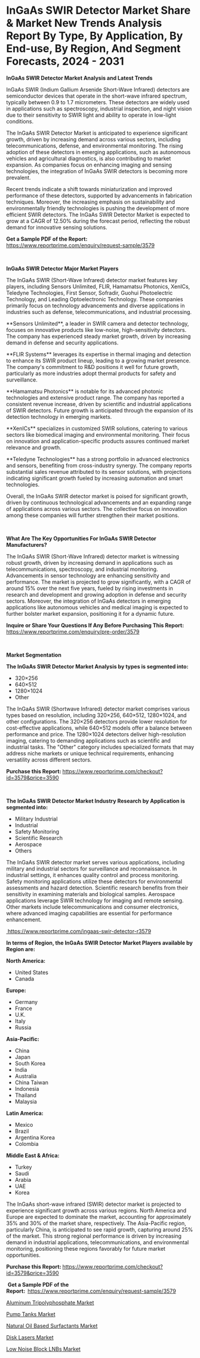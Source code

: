 <p><h1>InGaAs SWIR Detector Market Share & Market New Trends Analysis Report By Type, By Application, By End-use, By Region, And Segment Forecasts, 2024 - 2031</h1></p><p><strong>InGaAs SWIR Detector Market Analysis and Latest Trends</strong></p>
<p><p>InGaAs SWIR (Indium Gallium Arsenide Short-Wave Infrared) detectors are semiconductor devices that operate in the short-wave infrared spectrum, typically between 0.9 to 1.7 micrometers. These detectors are widely used in applications such as spectroscopy, industrial inspection, and night vision due to their sensitivity to SWIR light and ability to operate in low-light conditions. </p><p>The InGaAs SWIR Detector Market is anticipated to experience significant growth, driven by increasing demand across various sectors, including telecommunications, defense, and environmental monitoring. The rising adoption of these detectors in emerging applications, such as autonomous vehicles and agricultural diagnostics, is also contributing to market expansion. As companies focus on enhancing imaging and sensing technologies, the integration of InGaAs SWIR detectors is becoming more prevalent.</p><p>Recent trends indicate a shift towards miniaturization and improved performance of these detectors, supported by advancements in fabrication techniques. Moreover, the increasing emphasis on sustainability and environmentally friendly technologies is pushing the development of more efficient SWIR detectors. The InGaAs SWIR Detector Market is expected to grow at a CAGR of 12.50% during the forecast period, reflecting the robust demand for innovative sensing solutions.</p></p>
<p><strong>Get a Sample PDF of the Report:&nbsp;</strong> <a href="https://www.reportprime.com/enquiry/request-sample/3579">https://www.reportprime.com/enquiry/request-sample/3579</a></p>
<p>&nbsp;</p>
<p><strong>InGaAs SWIR Detector Major Market Players</strong></p>
<p><p>The InGaAs SWIR (Short-Wave Infrared) detector market features key players, including Sensors Unlimited, FLIR, Hamamatsu Photonics, XenICs, Teledyne Technologies, First Sensor, Sofradir, Guohui Photoelectric Technology, and Leading Optoelectronic Technology. These companies primarily focus on technology advancements and diverse applications in industries such as defense, telecommunications, and industrial processing.</p><p>**Sensors Unlimited**, a leader in SWIR camera and detector technology, focuses on innovative products like low-noise, high-sensitivity detectors. The company has experienced steady market growth, driven by increasing demand in defense and security applications.</p><p>**FLIR Systems** leverages its expertise in thermal imaging and detection to enhance its SWIR product lineup, leading to a growing market presence. The company's commitment to R&D positions it well for future growth, particularly as more industries adopt thermal products for safety and surveillance.</p><p>**Hamamatsu Photonics** is notable for its advanced photonic technologies and extensive product range. The company has reported a consistent revenue increase, driven by scientific and industrial applications of SWIR detectors. Future growth is anticipated through the expansion of its detection technology in emerging markets.</p><p>**XenICs** specializes in customized SWIR solutions, catering to various sectors like biomedical imaging and environmental monitoring. Their focus on innovation and application-specific products assures continued market relevance and growth.</p><p>**Teledyne Technologies** has a strong portfolio in advanced electronics and sensors, benefiting from cross-industry synergy. The company reports substantial sales revenue attributed to its sensor solutions, with projections indicating significant growth fueled by increasing automation and smart technologies.</p><p>Overall, the InGaAs SWIR detector market is poised for significant growth, driven by continuous technological advancements and an expanding range of applications across various sectors. The collective focus on innovation among these companies will further strengthen their market positions.</p></p>
<p>&nbsp;</p>
<p><strong>What Are The Key Opportunities For InGaAs SWIR Detector Manufacturers?</strong></p>
<p><p>The InGaAs SWIR (Short-Wave Infrared) detector market is witnessing robust growth, driven by increasing demand in applications such as telecommunications, spectroscopy, and industrial monitoring. Advancements in sensor technology are enhancing sensitivity and performance. The market is projected to grow significantly, with a CAGR of around 15% over the next five years, fueled by rising investments in research and development and growing adoption in defense and security sectors. Moreover, the integration of InGaAs detectors in emerging applications like autonomous vehicles and medical imaging is expected to further bolster market expansion, positioning it for a dynamic future.</p></p>
<p><strong>Inquire or Share Your Questions If Any Before Purchasing This Report:</strong> <a href="https://www.reportprime.com/enquiry/pre-order/3579">https://www.reportprime.com/enquiry/pre-order/3579</a></p>
<p>&nbsp;</p>
<p><strong>Market Segmentation</strong></p>
<p><strong>The InGaAs SWIR Detector Market Analysis by types is segmented into:</strong></p>
<p><ul><li>320×256</li><li>640×512</li><li>1280×1024</li><li>Other</li></ul></p>
<p><p>The InGaAs SWIR (Shortwave Infrared) detector market comprises various types based on resolution, including 320×256, 640×512, 1280×1024, and other configurations. The 320×256 detectors provide lower resolution for cost-effective applications, while 640×512 models offer a balance between performance and price. The 1280×1024 detectors deliver high-resolution imaging, catering to demanding applications such as scientific and industrial tasks. The "Other" category includes specialized formats that may address niche markets or unique technical requirements, enhancing versatility across different sectors.</p></p>
<p><strong>Purchase this Report:&nbsp;</strong><a href="https://www.reportprime.com/checkout?id=3579&price=3590">https://www.reportprime.com/checkout?id=3579&price=3590</a></p>
<p>&nbsp;</p>
<p><strong>The InGaAs SWIR Detector Market Industry Research by Application is segmented into:</strong></p>
<p><ul><li>Military Industrial</li><li>Industrial</li><li>Safety Monitoring</li><li>Scientific Research</li><li>Aerospace</li><li>Others</li></ul></p>
<p><p>The InGaAs SWIR detector market serves various applications, including military and industrial sectors for surveillance and reconnaissance. In industrial settings, it enhances quality control and process monitoring. Safety monitoring applications utilize these detectors for environmental assessments and hazard detection. Scientific research benefits from their sensitivity in examining materials and biological samples. Aerospace applications leverage SWIR technology for imaging and remote sensing. Other markets include telecommunications and consumer electronics, where advanced imaging capabilities are essential for performance enhancement.</p></p>
<p><a href="https://www.reportprime.com/ingaas-swir-detector-r3579">&nbsp;https://www.reportprime.com/ingaas-swir-detector-r3579</a></p>
<p><strong>In terms of Region, the InGaAs SWIR Detector Market Players available by Region are:</strong></p>
<p>
    <p> <strong> North America: </strong>
        <ul>
            <li>United States</li>
            <li>Canada</li>
        </ul>
        </p> 
    <p> <strong> Europe: </strong>
        <ul>
            <li>Germany</li>
            <li>France</li>
            <li>U.K.</li>
            <li>Italy</li>
            <li>Russia</li>
        </ul>
        </p> 
    <p> <strong> Asia-Pacific: </strong>
        <ul>
            <li>China</li>
            <li>Japan</li>
            <li>South Korea</li>
            <li>India</li>
            <li>Australia</li>
            <li>China Taiwan</li>
            <li>Indonesia</li>
            <li>Thailand</li>
            <li>Malaysia</li>
        </ul>
        </p> 
    <p> <strong> Latin America: </strong>
        <ul>
            <li>Mexico</li>
            <li>Brazil</li>
            <li>Argentina Korea</li>
            <li>Colombia</li>
        </ul>
        </p> 
    <p> <strong> Middle East & Africa: </strong>
        <ul>
            <li>Turkey</li>
            <li>Saudi</li>
            <li>Arabia</li>
            <li>UAE</li>
            <li>Korea</li>
        </ul>
    </p>
    </p>
<p><p>The InGaAs short-wave infrared (SWIR) detector market is projected to experience significant growth across various regions. North America and Europe are expected to dominate the market, accounting for approximately 35% and 30% of the market share, respectively. The Asia-Pacific region, particularly China, is anticipated to see rapid growth, capturing around 25% of the market. This strong regional performance is driven by increasing demand in industrial applications, telecommunications, and environmental monitoring, positioning these regions favorably for future market opportunities.</p></p>
<p><strong>Purchase this Report: </strong><a href="https://www.reportprime.com/checkout?id=3579&price=3590">https://www.reportprime.com/checkout?id=3579&price=3590</a></p>
<p>&nbsp;<strong>Get a Sample PDF of the Report:&nbsp;&nbsp;</strong><a href="https://www.reportprime.com/enquiry/request-sample/3579">https://www.reportprime.com/enquiry/request-sample/3579</a></p>
<p><strong></strong></p>
<p><p><a href="https://issuu.com/reportprime-2/docs/aluminum-tripolyphosphate-market-si_ab7dc40de2e8d7">Aluminum Tripolyphosphate Market</a></p><p><a href="https://www.linkedin.com/pulse/pump-tanks-market-outlook-share-analysis-growth-trends-xsrjc?trackingId=uYkgZElLSX67CRm5CZN9jA%3D%3D">Pump Tanks Market</a></p><p><a href="https://issuu.com/reportprime-2/docs/natural-oil-based-surfactants-marke_16ee4b049282cd">Natural Oil Based Surfactants Market</a></p><p><a href="https://www.linkedin.com/pulse/disk-lasers-market-industry-landscape-growth-trajectories-tjjic?trackingId=DGSg55UCQXCos3aMndJ7dw%3D%3D">Disk Lasers Market</a></p><p><a href="https://github.com/vimar16th/Market-Research-Report-List-6/blob/main/low-noise-block-lnbs-market.md">Low Noise Block LNBs Market</a></p></p>